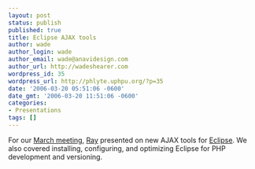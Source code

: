 ```yaml
---
layout: post
status: publish
published: true
title: Eclipse AJAX tools
author: wade
author_login: wade
author_email: wade@anavidesign.com
author_url: http://wadeshearer.com
wordpress_id: 35
wordpress_url: http://phlyte.uphpu.org/?p=35
date: '2006-03-20 05:51:06 -0600'
date_gmt: '2006-03-20 11:51:06 -0600'
categories:
- Presentations
tags: []
---
```

<p>For our <a href="/calendar_event.php?eid=20060215125209199">March meeting</a>, <a href="/users.php?mode=profile&uid=48">Ray</a> presented on new AJAX tools for <a href="http://eclipse.org">Eclipse</a>. We also covered installing, configuring, and optimizing Eclipse for PHP development and versioning.</p>
